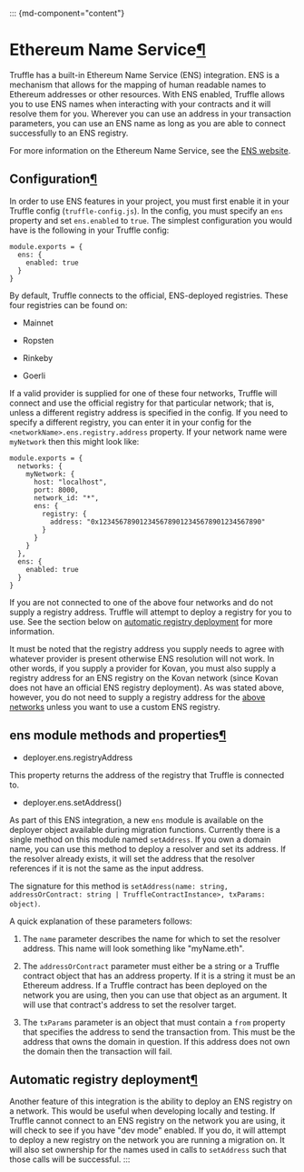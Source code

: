 <div>

::: {md-component="content"}
# Ethereum Name Service[¶](#ethereum-name-service "Permanent link")

Truffle has a built-in Ethereum Name Service (ENS) integration. ENS is a
mechanism that allows for the mapping of human readable names to
Ethereum addresses or other resources. With ENS enabled, Truffle allows
you to use ENS names when interacting with your contracts and it will
resolve them for you. Wherever you can use an address in your
transaction parameters, you can use an ENS name as long as you are able
to connect successfully to an ENS registry.

For more information on the Ethereum Name Service, see the [ENS
website](https://ens.domains).

## Configuration[¶](#configuration "Permanent link")

In order to use ENS features in your project, you must first enable it
in your Truffle config (`truffle-config.js`). In the config, you must
specify an `ens` property and set `ens.enabled` to `true`. The simplest
configuration you would have is the following in your Truffle config:

<div>

    module.exports = {
      ens: {
        enabled: true
      }
    }

</div>

By default, Truffle connects to the official, ENS-deployed registries.
These four registries can be found on:

-   Mainnet

-   Ropsten

-   Rinkeby

-   Goerli

If a valid provider is supplied for one of these four networks, Truffle
will connect and use the official registry for that particular network;
that is, unless a different registry address is specified in the config.
If you need to specify a different registry, you can enter it in your
config for the `<networkName>.ens.registry.address` property. If your
network name were `myNetwork` then this might look like:

<div>

    module.exports = {
      networks: {
        myNetwork: {
          host: "localhost",
          port: 8000,
          network_id: "*",
          ens: {
            registry: {
              address: "0x1234567890123456789012345678901234567890"
            }
          }
        }
      },
      ens: {
        enabled: true
      }
    }

</div>

If you are not connected to one of the above four networks and do not
supply a registry address. Truffle will attempt to deploy a registry for
you to use. See the section below on [automatic registry
deployment](#automatic-registry-deployment) for more information.

It must be noted that the registry address you supply needs to agree
with whatever provider is present otherwise ENS resolution will not
work. In other words, if you supply a provider for Kovan, you must also
supply a registry address for an ENS registry on the Kovan network
(since Kovan does not have an official ENS registry deployment). As was
stated above, however, you do not need to supply a registry address for
the [above networks](#configuration) unless you want to use a custom ENS
registry.

## ens module methods and properties[¶](#ens-module-methods-and-properties "Permanent link")

-   deployer.ens.registryAddress

This property returns the address of the registry that Truffle is
connected to.

-   deployer.ens.setAddress()

As part of this ENS integration, a new `ens` module is available on the
deployer object available during migration functions. Currently there is
a single method on this module named `setAddress`. If you own a domain
name, you can use this method to deploy a resolver and set its address.
If the resolver already exists, it will set the address that the
resolver references if it is not the same as the input address.

The signature for this method is
`setAddress(name: string, addressOrContract: string | TruffleContractInstance>, txParams: object)`.

A quick explanation of these parameters follows:

1.  The `name` parameter describes the name for which to set the
    resolver address. This name will look something like \"myName.eth\".

2.  The `addressOrContract` parameter must either be a string or a
    Truffle contract object that has an address property. If it is a
    string it must be an Ethereum address. If a Truffle contract has
    been deployed on the network you are using, then you can use that
    object as an argument. It will use that contract\'s address to set
    the resolver target.

3.  The `txParams` parameter is an object that must contain a `from`
    property that specifies the address to send the transaction from.
    This must be the address that owns the domain in question. If this
    address does not own the domain then the transaction will fail.

## Automatic registry deployment[¶](#automatic-registry-deployment "Permanent link")

Another feature of this integration is the ability to deploy an ENS
registry on a network. This would be useful when developing locally and
testing. If Truffle cannot connect to an ENS registry on the network you
are using, it will check to see if you have \"dev mode\" enabled. If you
do, it will attempt to deploy a new registry on the network you are
running a migration on. It will also set ownership for the names used in
calls to `setAddress` such that those calls will be successful.
:::

</div>

